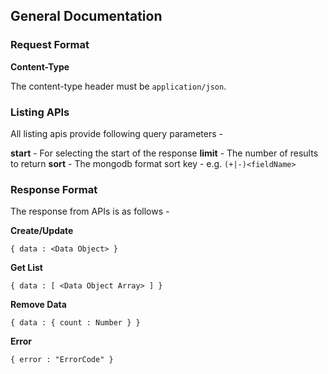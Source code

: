 ## General Documentation


### Request Format

**Content-Type** 

The content-type header must be `application/json`.

### Listing APIs

All listing apis provide following query parameters - 

**start** - For selecting the start of the response
**limit** - The number of results to return
**sort**  - The mongodb format sort key - e.g. `(+|-)<fieldName>`


### Response Format

The response from APIs is as follows -

**Create/Update**

``` { data : <Data Object> } ```

**Get List**

``` { data : [ <Data Object Array> ] } ```

**Remove Data**

``` { data : { count : Number } } ```

**Error**

``` { error : "ErrorCode" } ```